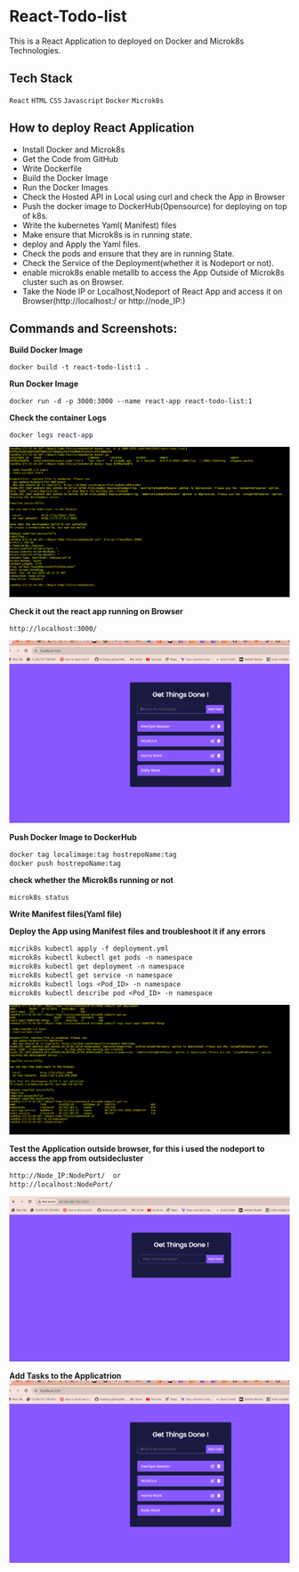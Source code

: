 # React-Todo-list

This is a React Application to deployed on Docker and Microk8s Technologies.

 
 ## Tech Stack

  `React` `HTML` `CSS` `Javascript` `Docker` `Microk8s`

 ## How to deploy React Application
 
  - Install Docker and Microk8s
  - Get the Code from GitHub
  - Write Dockerfile
  - Build the Docker Image
  - Run the Docker Images
  - Check the Hosted API in Local using curl and check the App in Browser
  - Push the docker image to DockerHub(Opensource) for deploying on top of k8s.
  - Write the kubernetes Yaml( Manifest) files
  - Make ensure that Microk8s is in running state.
  - deploy and Apply the Yaml files.
  - Check the pods and ensure that they are in running State.
  - Check the Service of the Deployment(whether it is Nodeport or not).
  - enable microk8s enable metallb to access the App Outside of Microk8s cluster such as on Browser.
  - Take the Node IP or Localhost,Nodeport of React App and access it on Browser(http://localhost:<NodePort>/ or http://node_IP:<NodePort>)

## Commands and Screenshots:

**Build Docker Image**

``` 
docker build -t react-todo-list:1 .
```

**Run Docker Image**

```
docker run -d -p 3000:3000 --name react-app react-todo-list:1
```

**Check the container Logs**

```
docker logs react-app
```

![Screenshot 19-06-2024 12346](screenshots/docker_checking_logs_react.png)

**Check it out the react app running on Browser**

```
http://localhost:3000/
```

![Screenshot 19-06-2024 12345](screenshots/home_screen_add_tasks.png)

**Push Docker Image to DockerHub**

```
docker tag localimage:tag hostrepoName:tag
docker push hostrepoName:tag
```

**check whether the Microk8s running or not**

```
microk8s status
 ```

**Write Manifest files(Yaml file)**

**Deploy the App using Manifest files and troubleshoot it if any errors**

```
micrik8s kubectl apply -f deployment.yml
microk8s kubectl kubectl get pods -n namespace
microk8s kubectl get deployment -n namespace
microk8s kubectl get service -n namespace
microk8s kubectl logs <Pod_ID> -n namespace
microk8s kubectl describe pod <Pod_ID> -n namespace
```

![Screenshot 19-06-2024 12347](screenshots/k8s_practiced_deployment.png)

**Test the Application outside browser, for this i used the nodeport to access the app from outsidecluster**
```
http://Node_IP:NodePort/  or
http://localhost:NodePort/
```

![Screenshot 19-06-2024 12348](screenshots/nodeport_home_page.png)

**Add Tasks to the Applicatrion**
![Screenshot 19-06-2024](screenshots/home_screen_add_tasks.png)

